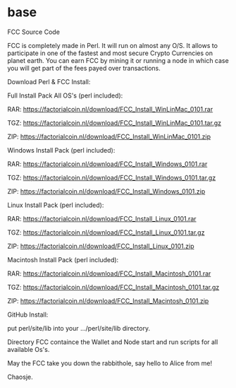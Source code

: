 # base
FCC Source Code

FCC is completely made in Perl. It will run on almost any O/S.
It allows to participate in one of the fastest and most secure Crypto Currencies on planet earth.
You can earn FCC by mining it or running a node in which case you will get part of the fees payed over transactions.


Download Perl & FCC Install:


Full Install Pack All OS's (perl included):

  RAR: https://factorialcoin.nl/download/FCC_Install_WinLinMac_0101.rar

  TGZ: https://factorialcoin.nl/download/FCC_Install_WinLinMac_0101.tar.gz

  ZIP: https://factorialcoin.nl/download/FCC_Install_WinLinMac_0101.zip


Windows Install Pack (perl included):

  RAR: https://factorialcoin.nl/download/FCC_Install_Windows_0101.rar

  TGZ: https://factorialcoin.nl/download/FCC_Install_Windows_0101.tar.gz

  ZIP: https://factorialcoin.nl/download/FCC_Install_Windows_0101.zip


Linux Install Pack (perl included):

  RAR: https://factorialcoin.nl/download/FCC_Install_Linux_0101.rar

  TGZ: https://factorialcoin.nl/download/FCC_Install_Linux_0101.tar.gz

  ZIP: https://factorialcoin.nl/download/FCC_Install_Linux_0101.zip


Macintosh Install Pack (perl included):

  RAR: https://factorialcoin.nl/download/FCC_Install_Macintosh_0101.rar

  TGZ: https://factorialcoin.nl/download/FCC_Install_Macintosh_0101.tar.gz

  ZIP: https://factorialcoin.nl/download/FCC_Install_Macintosh_0101.zip


GitHub Install:

put perl/site/lib into your .../perl/site/lib directory.

Directory FCC containce the Wallet and Node start and run scripts for all available Os's.

May the FCC take you down the rabbithole, say hello to Alice from me!

Chaosje.
